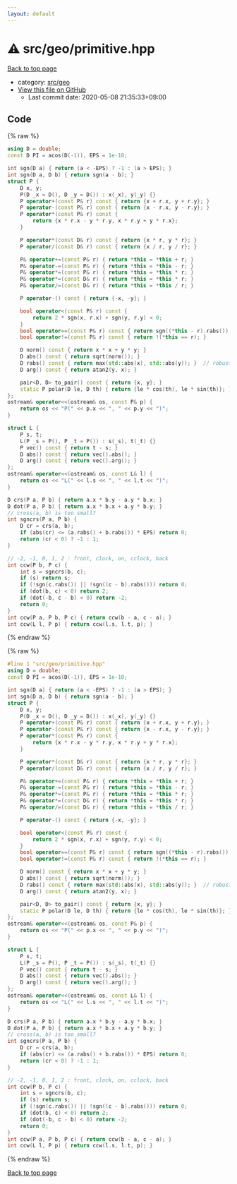 ```yaml
---
layout: default
---
```


<!-- mathjax config similar to math.stackexchange -->
<script type="text/javascript" async
  src="https://cdnjs.cloudflare.com/ajax/libs/mathjax/2.7.5/MathJax.js?config=TeX-MML-AM_CHTML">
</script>
<script type="text/x-mathjax-config">
  MathJax.Hub.Config({
    TeX: { equationNumbers: { autoNumber: "AMS" }},
    tex2jax: {
      inlineMath: [ ['$','$'] ],
      processEscapes: true
    },
    "HTML-CSS": { matchFontHeight: false },
    displayAlign: "left",
    displayIndent: "2em"
  });
</script>

<script type="text/javascript" src="https://cdnjs.cloudflare.com/ajax/libs/jquery/3.4.1/jquery.min.js"></script>
<script src="https://cdn.jsdelivr.net/npm/jquery-balloon-js@1.1.2/jquery.balloon.min.js" integrity="sha256-ZEYs9VrgAeNuPvs15E39OsyOJaIkXEEt10fzxJ20+2I=" crossorigin="anonymous"></script>
<script type="text/javascript" src="../../../assets/js/copy-button.js"></script>
<link rel="stylesheet" href="../../../assets/css/copy-button.css" />


# :warning: src/geo/primitive.hpp

<a href="../../../index.html">Back to top page</a>

* category: <a href="../../../index.html#0a5d4e383899a81c6f7ba383cf1d6fea">src/geo</a>
* <a href="{{ site.github.repository_url }}/blob/master/src/geo/primitive.hpp">View this file on GitHub</a>
    - Last commit date: 2020-05-08 21:35:33+09:00




## Code

<a id="unbundled"></a>
{% raw %}
```cpp
using D = double;
const D PI = acos(D(-1)), EPS = 1e-10;

int sgn(D a) { return (a < -EPS) ? -1 : (a > EPS); }
int sgn(D a, D b) { return sgn(a - b); }
struct P {
    D x, y;
    P(D _x = D(), D _y = D()) : x(_x), y(_y) {}
    P operator+(const P& r) const { return {x + r.x, y + r.y}; }
    P operator-(const P& r) const { return {x - r.x, y - r.y}; }
    P operator*(const P& r) const {
        return {x * r.x - y * r.y, x * r.y + y * r.x};
    }

    P operator*(const D& r) const { return {x * r, y * r}; }
    P operator/(const D& r) const { return {x / r, y / r}; }

    P& operator+=(const P& r) { return *this = *this + r; }
    P& operator-=(const P& r) { return *this = *this - r; }
    P& operator*=(const P& r) { return *this = *this * r; }
    P& operator*=(const D& r) { return *this = *this * r; }
    P& operator/=(const D& r) { return *this = *this / r; }

    P operator-() const { return {-x, -y}; }

    bool operator<(const P& r) const {
        return 2 * sgn(x, r.x) + sgn(y, r.y) < 0;
    }
    bool operator==(const P& r) const { return sgn((*this - r).rabs()) == 0; }
    bool operator!=(const P& r) const { return !(*this == r); }

    D norm() const { return x * x + y * y; }
    D abs() const { return sqrt(norm()); }
    D rabs() const { return max(std::abs(x), std::abs(y)); }  // robust abs
    D arg() const { return atan2(y, x); }

    pair<D, D> to_pair() const { return {x, y}; }
    static P polar(D le, D th) { return {le * cos(th), le * sin(th)}; }
};
ostream& operator<<(ostream& os, const P& p) {
    return os << "P(" << p.x << ", " << p.y << ")";
}

struct L {
    P s, t;
    L(P _s = P(), P _t = P()) : s(_s), t(_t) {}
    P vec() const { return t - s; }
    D abs() const { return vec().abs(); }
    D arg() const { return vec().arg(); }
};
ostream& operator<<(ostream& os, const L& l) {
    return os << "L(" << l.s << ", " << l.t << ")";
}

D crs(P a, P b) { return a.x * b.y - a.y * b.x; }
D dot(P a, P b) { return a.x * b.x + a.y * b.y; }
// cross(a, b) is too small?
int sgncrs(P a, P b) {
    D cr = crs(a, b);
    if (abs(cr) <= (a.rabs() + b.rabs()) * EPS) return 0;
    return (cr < 0) ? -1 : 1;
}

// -2, -1, 0, 1, 2 : front, clock, on, cclock, back
int ccw(P b, P c) {
    int s = sgncrs(b, c);
    if (s) return s;
    if (!sgn(c.rabs()) || !sgn((c - b).rabs())) return 0;
    if (dot(b, c) < 0) return 2;
    if (dot(-b, c - b) < 0) return -2;
    return 0;
}
int ccw(P a, P b, P c) { return ccw(b - a, c - a); }
int ccw(L l, P p) { return ccw(l.s, l.t, p); }

```
{% endraw %}

<a id="bundled"></a>
{% raw %}
```cpp
#line 1 "src/geo/primitive.hpp"
using D = double;
const D PI = acos(D(-1)), EPS = 1e-10;

int sgn(D a) { return (a < -EPS) ? -1 : (a > EPS); }
int sgn(D a, D b) { return sgn(a - b); }
struct P {
    D x, y;
    P(D _x = D(), D _y = D()) : x(_x), y(_y) {}
    P operator+(const P& r) const { return {x + r.x, y + r.y}; }
    P operator-(const P& r) const { return {x - r.x, y - r.y}; }
    P operator*(const P& r) const {
        return {x * r.x - y * r.y, x * r.y + y * r.x};
    }

    P operator*(const D& r) const { return {x * r, y * r}; }
    P operator/(const D& r) const { return {x / r, y / r}; }

    P& operator+=(const P& r) { return *this = *this + r; }
    P& operator-=(const P& r) { return *this = *this - r; }
    P& operator*=(const P& r) { return *this = *this * r; }
    P& operator*=(const D& r) { return *this = *this * r; }
    P& operator/=(const D& r) { return *this = *this / r; }

    P operator-() const { return {-x, -y}; }

    bool operator<(const P& r) const {
        return 2 * sgn(x, r.x) + sgn(y, r.y) < 0;
    }
    bool operator==(const P& r) const { return sgn((*this - r).rabs()) == 0; }
    bool operator!=(const P& r) const { return !(*this == r); }

    D norm() const { return x * x + y * y; }
    D abs() const { return sqrt(norm()); }
    D rabs() const { return max(std::abs(x), std::abs(y)); }  // robust abs
    D arg() const { return atan2(y, x); }

    pair<D, D> to_pair() const { return {x, y}; }
    static P polar(D le, D th) { return {le * cos(th), le * sin(th)}; }
};
ostream& operator<<(ostream& os, const P& p) {
    return os << "P(" << p.x << ", " << p.y << ")";
}

struct L {
    P s, t;
    L(P _s = P(), P _t = P()) : s(_s), t(_t) {}
    P vec() const { return t - s; }
    D abs() const { return vec().abs(); }
    D arg() const { return vec().arg(); }
};
ostream& operator<<(ostream& os, const L& l) {
    return os << "L(" << l.s << ", " << l.t << ")";
}

D crs(P a, P b) { return a.x * b.y - a.y * b.x; }
D dot(P a, P b) { return a.x * b.x + a.y * b.y; }
// cross(a, b) is too small?
int sgncrs(P a, P b) {
    D cr = crs(a, b);
    if (abs(cr) <= (a.rabs() + b.rabs()) * EPS) return 0;
    return (cr < 0) ? -1 : 1;
}

// -2, -1, 0, 1, 2 : front, clock, on, cclock, back
int ccw(P b, P c) {
    int s = sgncrs(b, c);
    if (s) return s;
    if (!sgn(c.rabs()) || !sgn((c - b).rabs())) return 0;
    if (dot(b, c) < 0) return 2;
    if (dot(-b, c - b) < 0) return -2;
    return 0;
}
int ccw(P a, P b, P c) { return ccw(b - a, c - a); }
int ccw(L l, P p) { return ccw(l.s, l.t, p); }

```
{% endraw %}

<a href="../../../index.html">Back to top page</a>

